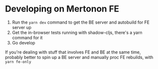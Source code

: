 # Developing on Mertonon FE

1. Run the `yarn dev` command to get the BE server and autobuild for FE server up
2. Get the in-browser tests running with shadow-cljs, there's a yarn command for it
3. Go develop

If you're dealing with stuff that involves FE and BE at the same time, probably better to spin up a BE server and manually proc FE rebuilds, with `yarn fe-only`
